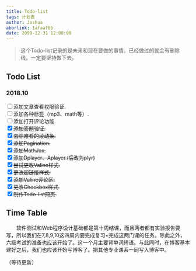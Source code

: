```yaml
---
title: Todo-list
tags: 计划表
author: Joshua
abbrlink: 1afaaf0b
date: 2099-12-31 12:00:00
---
```


> 这个Todo-list记录的是未来和现在要做的事情。已经做过的就会有删除线。一定要坚持做下去。

## Todo List

### 2018.10

<input type="checkbox" name="201810" id="13"  /><label for="13">添加文章查看权限验证.</label><br>
<input type="checkbox" name="201810" id="12"  /><label for="12">添加各种标签（mp3、math等）.</label><br>
<input type="checkbox" name="201810" id="11"  /><label for="11">添加打开评论功能.</label><br>
<input type="checkbox" name="201810" id="10"  checked /><label for="10"><s>添加答题验证.</s></label><br>
<input type="checkbox" name="201810" id="9"  checked /><label for="9"><s>去除难看的滚动条.</s></label><br>
<input type="checkbox" name="201810" id="8"  checked /><label for="8"><s>添加Pagination.</s></label><br>
<input type="checkbox" name="201810" id="7"  checked /><label for="7"><s>添加MathJax.</s></label><br>
<input type="checkbox" name="201810" id="6"  checked /><label for="6"><s>添加Dplayer、Aplayer.(后改为plyr)</s></label><br>
<input type="checkbox" name="201810" id="5"  checked /><label for="5"><s>尝试更改Valine样式.</s></label><br>
<input type="checkbox" name="201810" id="4"  checked /><label for="4"><s>更改超链接样式.</s></label><br>
<input type="checkbox" name="201810" id="3"  checked /><label for="3"><s>添加Valine评论区.</s></label><br>
<input type="checkbox" name="201810" id="2"  checked /><label for="2"><s>更改Checkbox样式.</s></label><br>
<input type="checkbox" name="201810" id="1"  checked /><label for="1"><s>制作Todo-list网页.</s></label><br>

## Time Table

&emsp;&emsp;软件测试和Web程序设计基础都是第十周结课，而且两者都有实验报告要写，所以我们在7,8,9,10这四周内要完成复习+完成这两门课的任务。除此之外，六级考试的准备也应该开始了。这一个月主要背单词短语。与此同时，在博客基本建好之后，我们也应该开始写博客了。把其他专业课系一同写入博客中。

（等待更新）